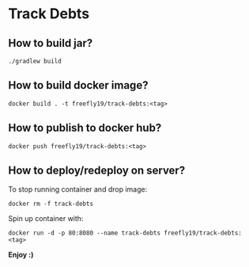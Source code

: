 # Track Debts

## How to build jar?

```
./gradlew build
```

## How to build docker image?

```
docker build . -t freefly19/track-debts:<tag>
```

## How to publish to docker hub?

```
docker push freefly19/track-debts:<tag>
```

## How to deploy/redeploy on server?

To stop running container and drop image:
```
docker rm -f track-debts
```
Spin up container with:
```
docker run -d -p 80:8080 --name track-debts freefly19/track-debts:<tag>
```

**Enjoy :)**